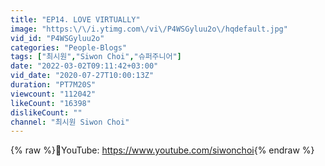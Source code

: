 ```yaml
---
title: "EP14. LOVE VIRTUALLY"
image: "https:\/\/i.ytimg.com\/vi\/P4WSGyluu2o\/hqdefault.jpg"
vid_id: "P4WSGyluu2o"
categories: "People-Blogs"
tags: ["최시원","Siwon Choi","슈퍼주니어"]
date: "2022-03-02T09:11:42+03:00"
vid_date: "2020-07-27T10:00:13Z"
duration: "PT7M20S"
viewcount: "112042"
likeCount: "16398"
dislikeCount: ""
channel: "최시원 Siwon Choi"
---
```

{% raw %}🔺YouTube: <a rel="nofollow" target="blank" href="https://www.youtube.com/siwonchoi">https://www.youtube.com/siwonchoi</a>{% endraw %}
